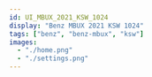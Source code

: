 ```yaml
---
id: UI_MBUX_2021_KSW_1024
display: "Benz MBUX 2021 KSW 1024"
tags: ["benz", "benz-mbux", "ksw"]
images:
  - "./home.png"
  - "./settings.png"
---
```

